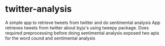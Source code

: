 # twitter-analysis

A simple app to retrieve tweets from twitter and do sentimental analysis
App retrieves tweets from twitter about byju's using tweepy package.
Does required preprocessing before doing sentimental analysis
exposed two apis for the word cound and sentimental analysis
